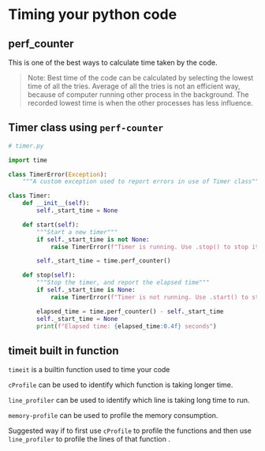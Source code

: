 # Timing your python code

## perf_counter

This is one of the best ways to calculate time taken by the code. 

> Note: Best time of the code can be calculated by selecting the lowest time of all the tries. Average of all the tries is not an efficient way, because of computer running other process in the background. The recorded lowest time is when the other processes has less influence.

## Timer class using `perf-counter`

```python
# timer.py

import time

class TimerError(Exception):
    """A custom exception used to report errors in use of Timer class"""

class Timer:
    def __init__(self):
        self._start_time = None

    def start(self):
        """Start a new timer"""
        if self._start_time is not None:
            raise TimerError(f"Timer is running. Use .stop() to stop it")

        self._start_time = time.perf_counter()

    def stop(self):
        """Stop the timer, and report the elapsed time"""
        if self._start_time is None:
            raise TimerError(f"Timer is not running. Use .start() to start it")

        elapsed_time = time.perf_counter() - self._start_time
        self._start_time = None
        print(f"Elapsed time: {elapsed_time:0.4f} seconds")
```

## timeit built in function

`timeit` is a builtin function used to time your code

`cProfile` can be used to identify which function  is taking longer time. 

`line_profiler` can be used to identify which line is taking long time to run.

`memory-profile` can be used to profile the memory consumption.

Suggested way if to first use `cProfile` to profile the functions and then use `line_profiler` to profile the lines of that function .
